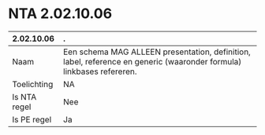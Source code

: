 # NTA 2.02.10.06

 2.02.10.06 | . 
 :--- | :--- 
 Naam | Een schema MAG ALLEEN presentation, definition, label, reference en generic (waaronder formula) linkbases refereren. 
 Toelichting | NA 
 Is NTA regel | Nee 
 Is PE regel | Ja 
